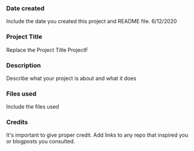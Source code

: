 ### Date created
Include the date you created this project and README file.
6/12/2020
### Project Title
Replace the Project Title
ProjectF
### Description
Describe what your project is about and what it does

### Files used
Include the files used

### Credits
It's important to give proper credit. Add links to any repo that inspired you or blogposts you consulted.

